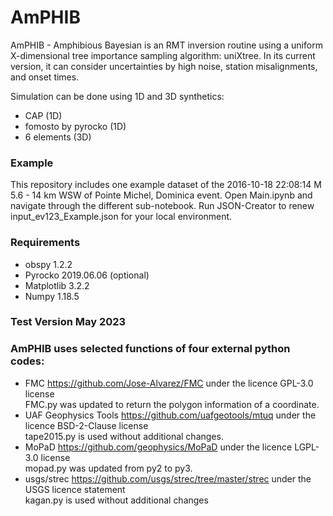 # AmPHIB

AmPHIB - Amphibious Bayesian is an RMT inversion routine using a uniform X-dimensional tree importance sampling algorithm: uniXtree.
In its current version, it can consider uncertainties by high noise, station misalignments, and onset times.

Simulation can be done using 1D and 3D synthetics:
- CAP (1D)
- fomosto by pyrocko (1D)
- 6 elements (3D)

### Example    
This repository includes one example dataset
of the 2016-10-18 22:08:14 M 5.6 - 14 km WSW of Pointe Michel, Dominica event.
Open Main.ipynb and navigate through the different sub-notebook. 
Run JSON-Creator to renew input_ev123_Example.json for your local environment.


### Requirements
- obspy 1.2.2         
- Pyrocko 2019.06.06 (optional)     
- Matplotlib 3.2.2       
- Numpy 1.18.5        

### Test Version May 2023

### AmPHIB uses selected functions of four external python codes:
- FMC https://github.com/Jose-Alvarez/FMC under the licence GPL-3.0 license                 
  FMC.py was updated to return the polygon information of a coordinate.       
- UAF Geophysics Tools https://github.com/uafgeotools/mtuq under the licence BSD-2-Clause license               
  tape2015.py is used without additional changes.             
- MoPaD https://github.com/geophysics/MoPaD under the licence LGPL-3.0 license             
  mopad.py was updated from py2 to py3.             
- usgs/strec https://github.com/usgs/strec/tree/master/strec under the USGS licence statement                
  kagan.py is used without additional changes             

